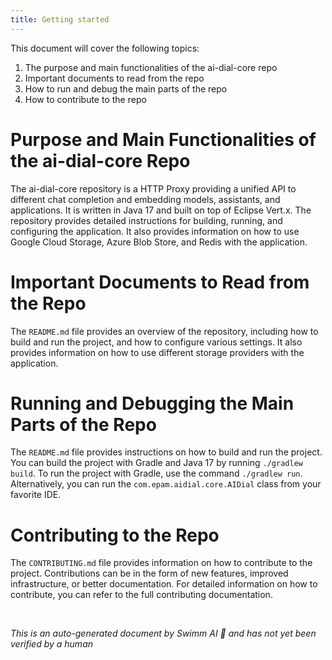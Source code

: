 ```yaml
---
title: Getting started
---
```

This document will cover the following topics:

1. The purpose and main functionalities of the ai-dial-core repo
2. Important documents to read from the repo
3. How to run and debug the main parts of the repo
4. How to contribute to the repo

# Purpose and Main Functionalities of the ai-dial-core Repo

The ai-dial-core repository is a HTTP Proxy providing a unified API to different chat completion and embedding models, assistants, and applications. It is written in Java 17 and built on top of Eclipse Vert.x. The repository provides detailed instructions for building, running, and configuring the application. It also provides information on how to use Google Cloud Storage, Azure Blob Store, and Redis with the application.

# Important Documents to Read from the Repo

The `README.md` file provides an overview of the repository, including how to build and run the project, and how to configure various settings. It also provides information on how to use different storage providers with the application.

# Running and Debugging the Main Parts of the Repo

The `README.md` file provides instructions on how to build and run the project. You can build the project with Gradle and Java 17 by running `./gradlew build`. To run the project with Gradle, use the command `./gradlew run`. Alternatively, you can run the `com.epam.aidial.core.AIDial` class from your favorite IDE.

# Contributing to the Repo

The `CONTRIBUTING.md` file provides information on how to contribute to the project. Contributions can be in the form of new features, improved infrastructure, or better documentation. For detailed information on how to contribute, you can refer to the full contributing documentation.

&nbsp;

*This is an auto-generated document by Swimm AI 🌊 and has not yet been verified by a human*



